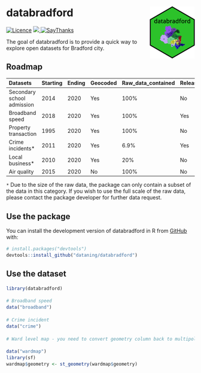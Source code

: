 
<!-- README.md is generated from README.Rmd. Please edit that file -->

# databradford <img src="man/figures/logo.png" align="right" />

<!-- badges: start -->
</tr>
</thead>
<tbody>
<tr class="odd">
<td align="left">
<a href="https://opensource.org/licenses/MIT"><img src="https://img.shields.io/badge/License-MIT-yellow.svg" alt="Licence"></a>
</td>
<td align="left">
<a href="https://codecov.io/gh/dataning/databradford">
<img src="https://codecov.io/gh/dataning/databradford/branch/master/graph/badge.svg?token=W1J9I2X338"/>
</a>
</td>
</tr>
<tr class="odd">
<td align="left">
<a href="https://saythanks.io/to/datalulu%40gmail.com"><img src="https://img.shields.io/badge/Say%20Thanks-!-1EAEDB.svg" alt="SayThanks"></a>
</td>
</tr>
</tbody>
</table>

<br>

<!-- badges: end -->

The goal of databradford is to provide a quick way to explore open
datasets for Bradford city.

## Roadmap

| Datasets                   | Starting | Ending | Geocoded | Raw\_data\_contained | Released |
|:---------------------------|:---------|:-------|:---------|:---------------------|:---------|
| Secondary school admission | 2014     | 2020   | Yes      | 100%                 | No       |
| Broadband speed            | 2018     | 2020   | Yes      | 100%                 | Yes      |
| Property transaction       | 1995     | 2020   | Yes      | 100%                 | No       |
| Crime incidents\*          | 2011     | 2020   | Yes      | 6.9%                 | Yes      |
| Local business\*           | 2010     | 2020   | Yes      | 20%                  | No       |
| Air quality                | 2015     | 2020   | No       | 100%                 | No       |

`*` Due to the size of the raw data, the package can only contain a
subset of the data in this category. If you wish to use the full scale
of the raw data, please contact the package developer for further data
request.

## Use the package

You can install the development version of databradford in R from
[GitHub](https://github.com/) with:

``` r
# install.packages("devtools")
devtools::install_github("dataning/databradford")
```

## Use the dataset

``` r
library(databradford)

# Broadband speed
data("broadband")

# Crime incident
data("crime")

# Ward level map - you need to convert geometry column back to multipolygon 

data("wardmap")
library(sf)
wardmap$geometry <- st_geometry(wardmap$geometry)
```
